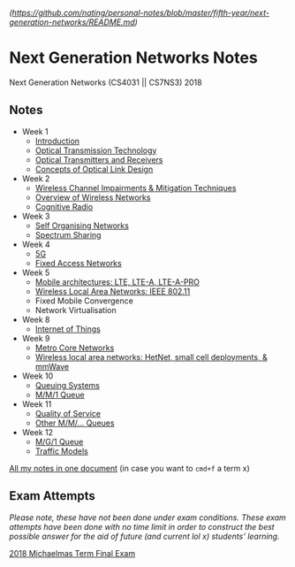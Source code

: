 
*(https://github.com/nating/personal-notes/blob/master/fifth-year/next-generation-networks/README.md)*

# Next Generation Networks Notes

Next Generation Networks (CS4031 || CS7NS3) 2018

## Notes

* Week 1
  * [Introduction](https://github.com/nating/personal-notes/blob/master/fifth-year/next-generation-networks/introduction.md)
  * [Optical Transmission Technology](https://github.com/nating/personal-notes/blob/master/fifth-year/next-generation-networks/optical-transmission-technology.md)
  * [Optical Transmitters and Receivers](https://github.com/nating/personal-notes/blob/master/fifth-year/next-generation-networks/optical-transmitters-and-receivers.md)
  * [Concepts of Optical Link Design](https://github.com/nating/personal-notes/blob/master/fifth-year/next-generation-networks/concepts-of-optical-link-design.md)
* Week 2
  * [Wireless Channel Impairments & Mitigation Techniques](https://github.com/nating/personal-notes/blob/master/fifth-year/next-generation-networks/wireless-channel-impairments-and-mitigation-techniques.md)
  * [Overview of Wireless Networks](https://github.com/nating/personal-notes/blob/master/fifth-year/next-generation-networks/overview-of-wireless-networks.md)
  * [Cognitive Radio](https://github.com/nating/personal-notes/blob/master/fifth-year/next-generation-networks/cognitive-radio.md)
* Week 3
  * [Self Organising Networks](https://github.com/nating/personal-notes/blob/master/fifth-year/next-generation-networks/self-organising-networks.md)
  * [Spectrum Sharing](https://github.com/nating/personal-notes/blob/master/fifth-year/next-generation-networks/spectrum-sharing.md)
* Week 4
  * [5G](https://github.com/nating/personal-notes/blob/master/fifth-year/next-generation-networks/5g.md)
  * [Fixed Access Networks](https://github.com/nating/personal-notes/blob/master/fifth-year/next-generation-networks/fixed-access-networks.md)
* Week 5
  * [Mobile architectures: LTE, LTE-A, LTE-A-PRO](https://github.com/nating/personal-notes/blob/master/fifth-year/next-generation-networks/mobile-architectures.md)
  * [Wireless Local Area Networks: IEEE 802.11](https://github.com/nating/personal-notes/blob/master/fifth-year/next-generation-networks/wireless-local-area-networks.md)
  * Fixed Mobile Convergence
  * Network Virtualisation
* Week 8
  * [Internet of Things](https://github.com/nating/personal-notes/blob/master/fifth-year/next-generation-networks/internet-of-things.md)
* Week 9
  * [Metro Core Networks](https://github.com/nating/personal-notes/blob/master/fifth-year/next-generation-networks/metro-core-networks.md)
  * [Wireless local area networks: HetNet, small cell deployments, & mmWave](https://github.com/nating/personal-notes/blob/master/fifth-year/next-generation-networks/wlans-etc.md)
* Week 10
  * [Queuing Systems](https://github.com/nating/personal-notes/blob/master/fifth-year/next-generation-networks/queuing-systems.md)
  * [M/M/1 Queue](https://github.com/nating/personal-notes/blob/master/fifth-year/next-generation-networks/mm1-queue.md)
* Week 11
  * [Quality of Service](https://github.com/nating/personal-notes/blob/master/fifth-year/next-generation-networks/quality-of-service.md)
  * [Other M/M/... Queues](https://github.com/nating/personal-notes/blob/master/fifth-year/next-generation-networks/other-mm-queues.md)
* Week 12
  * [M/G/1 Queue](https://github.com/nating/personal-notes/blob/master/fifth-year/next-generation-networks/mg1-queue.md)
  * [Traffic Models](https://github.com/nating/personal-notes/blob/master/fifth-year/next-generation-networks/traffic-models.md)

[All my notes in one document](https://github.com/nating/personal-notes/blob/master/fifth-year/next-generation-networks/all-notes.md) (in case you want to `cmd+f` a term x)

## Exam Attempts

*Please note, these have not been done under exam conditions. These exam attempts have been done with no time limit in order to construct the best possible answer for the aid of future (and current lol x) students' learning.*

[2018 Michaelmas Term Final Exam](https://github.com/nating/personal-notes/blob/master/fifth-year/next-generation-networks/all-notes.md)
